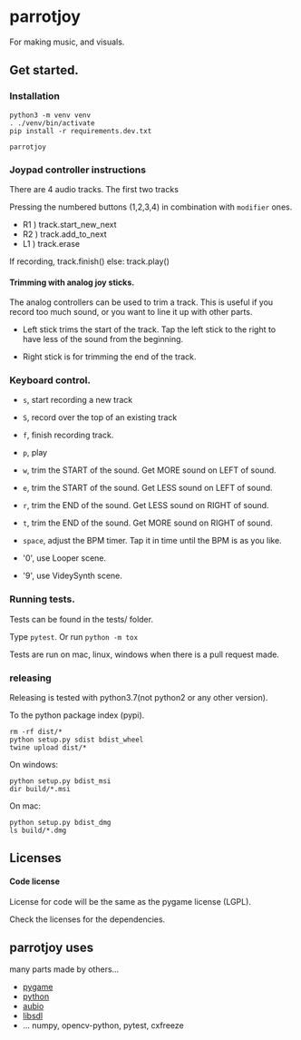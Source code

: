 
# parrotjoy

For making music, and visuals.



## Get started.

### Installation

```
python3 -m venv venv
. ./venv/bin/activate
pip install -r requirements.dev.txt

parrotjoy

```

### Joypad controller instructions


There are 4 audio tracks.
The first two tracks

Pressing the numbered buttons (1,2,3,4) in combination with `modifier` ones.

- R1 ) track.start_new_next
- R2 ) track.add_to_next
- L1 ) track.erase

If recording, track.finish()
else:         track.play()


#### Trimming with analog joy sticks.

The analog controllers can be used to trim a track.
This is useful if you record too much sound, or you want to line it up with other parts.

- Left stick trims the start of the track. Tap the left stick to the right to have less of the sound from the beginning.

- Right stick is for trimming the end of the track.


### Keyboard control.

- `s`, start recording a new track
- `S`, record over the top of an existing track
- `f`, finish recording track.

- `p`, play

- `w`, trim the START of the sound. Get MORE sound on LEFT of sound.
- `e`, trim the START of the sound. Get LESS sound on LEFT of sound.

- `r`, trim the END of the sound. Get LESS sound on RIGHT of sound.
- `t`, trim the END of the sound. Get MORE sound on RIGHT of sound.

- `space`, adjust the BPM timer. Tap it in time until the BPM is as you like.


- '0', use Looper scene.
- '9', use VideySynth scene.



### Running tests.

Tests can be found in the tests/ folder.

Type `pytest`.
Or run `python -m tox`

Tests are run on mac, linux, windows when there is a pull request made.

### releasing

Releasing is tested with python3.7(not python2 or any other version).

To the python package index (pypi).
```
rm -rf dist/*
python setup.py sdist bdist_wheel
twine upload dist/*
```

On windows:
```
python setup.py bdist_msi
dir build/*.msi
```

On mac:
```
python setup.py bdist_dmg
ls build/*.dmg
```


## Licenses

#### Code license

License for code will be the same as the pygame license (LGPL).

Check the licenses for the dependencies.

## parrotjoy uses

many parts made by others...

- [pygame](https://pygame.org/)
- [python](https://python.org/)
- [aubio](https://aubio.org/)
- [libsdl](https://libsdl.org/)
- ... numpy, opencv-python, pytest, cxfreeze

